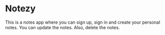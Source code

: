 # Notezy
This is a notes app where you can sign up, sign in and create your personal notes.
You can update the notes.
Also, delete the notes.
